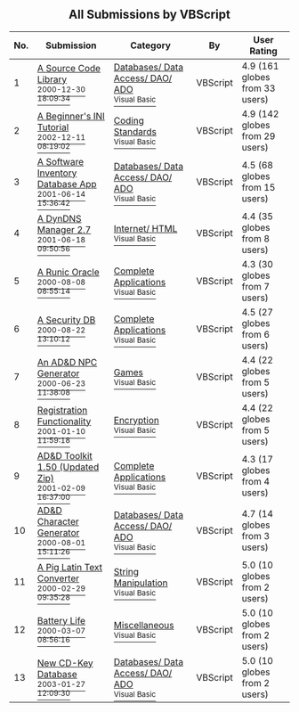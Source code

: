 ﻿<div align="center">

## All Submissions by VBScript

</div>

No.  | Submission | Category | By   | User Rating
---- | ---------- | -------- | ---- | -----------
1 | [A Source Code Library<br /><sup>2000-12-30 18:09:34</sup>](https://github.com/Planet-Source-Code/vbscript-a-source-code-library__1-13872) | [Databases/ Data Access/ DAO/ ADO<br /><sup>Visual Basic</sup>](../ByCategory/databases-data-access-dao-ado__1-6.md) | VBScript | 4.9 (161 globes from 33 users)
2 | [A Beginner's INI Tutorial<br /><sup>2002-12-11 08:19:02</sup>](https://github.com/Planet-Source-Code/vbscript-a-beginner-s-ini-tutorial__1-41499) | [Coding Standards<br /><sup>Visual Basic</sup>](../ByCategory/coding-standards__1-43.md) | VBScript | 4.9 (142 globes from 29 users)
3 | [A Software Inventory Database App<br /><sup>2001-06-14 15:36:42</sup>](https://github.com/Planet-Source-Code/vbscript-a-software-inventory-database-app__1-24084) | [Databases/ Data Access/ DAO/ ADO<br /><sup>Visual Basic</sup>](../ByCategory/databases-data-access-dao-ado__1-6.md) | VBScript | 4.5 (68 globes from 15 users)
4 | [A DynDNS Manager 2\.7<br /><sup>2001-06-18 09:50:56</sup>](https://github.com/Planet-Source-Code/vbscript-a-dyndns-manager-2-7__1-12473) | [Internet/ HTML<br /><sup>Visual Basic</sup>](../ByCategory/internet-html__1-34.md) | VBScript | 4.4 (35 globes from 8 users)
5 | [A Runic Oracle<br /><sup>2000-08-08 08:55:14</sup>](https://github.com/Planet-Source-Code/vbscript-a-runic-oracle__1-10474) | [Complete Applications<br /><sup>Visual Basic</sup>](../ByCategory/complete-applications__1-27.md) | VBScript | 4.3 (30 globes from 7 users)
6 | [A Security DB<br /><sup>2000-08-22 13:10:12</sup>](https://github.com/Planet-Source-Code/vbscript-a-security-db__1-10910) | [Complete Applications<br /><sup>Visual Basic</sup>](../ByCategory/complete-applications__1-27.md) | VBScript | 4.5 (27 globes from 6 users)
7 | [An AD&D NPC Generator<br /><sup>2000-06-23 11:38:08</sup>](https://github.com/Planet-Source-Code/vbscript-an-ad-d-npc-generator__1-9107) | [Games<br /><sup>Visual Basic</sup>](../ByCategory/games__1-38.md) | VBScript | 4.4 (22 globes from 5 users)
8 | [Registration Functionality<br /><sup>2001-01-10 11:59:18</sup>](https://github.com/Planet-Source-Code/vbscript-registration-functionality__1-14311) | [Encryption<br /><sup>Visual Basic</sup>](../ByCategory/encryption__1-48.md) | VBScript | 4.4 (22 globes from 5 users)
9 | [AD&D Toolkit 1\.50 \(Updated Zip\)<br /><sup>2001-02-09 16:37:00</sup>](https://github.com/Planet-Source-Code/vbscript-ad-d-toolkit-1-50-updated-zip__1-15093) | [Complete Applications<br /><sup>Visual Basic</sup>](../ByCategory/complete-applications__1-27.md) | VBScript | 4.3 (17 globes from 4 users)
10 | [AD&D Character Generator<br /><sup>2000-08-01 15:11:26</sup>](https://github.com/Planet-Source-Code/vbscript-ad-d-character-generator__1-10245) | [Databases/ Data Access/ DAO/ ADO<br /><sup>Visual Basic</sup>](../ByCategory/databases-data-access-dao-ado__1-6.md) | VBScript | 4.7 (14 globes from 3 users)
11 | [A Pig Latin Text Converter<br /><sup>2000-02-29 09:35:28</sup>](https://github.com/Planet-Source-Code/vbscript-a-pig-latin-text-converter__1-6323) | [String Manipulation<br /><sup>Visual Basic</sup>](../ByCategory/string-manipulation__1-5.md) | VBScript | 5.0 (10 globes from 2 users)
12 | [Battery Life<br /><sup>2000-03-07 08:56:16</sup>](https://github.com/Planet-Source-Code/vbscript-battery-life__1-6452) | [Miscellaneous<br /><sup>Visual Basic</sup>](../ByCategory/miscellaneous__1-1.md) | VBScript | 5.0 (10 globes from 2 users)
13 | [New CD\-Key Database<br /><sup>2003-01-27 12:09:30</sup>](https://github.com/Planet-Source-Code/vbscript-new-cd-key-database__1-42739) | [Databases/ Data Access/ DAO/ ADO<br /><sup>Visual Basic</sup>](../ByCategory/databases-data-access-dao-ado__1-6.md) | VBScript | 5.0 (10 globes from 2 users)

